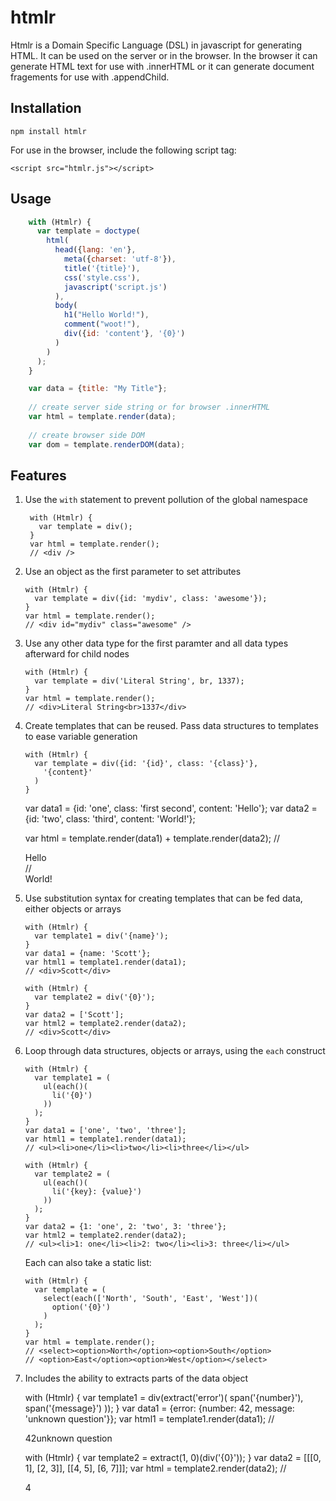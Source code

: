 htmlr
=====

Htmlr is a Domain Specific Language (DSL) in javascript for generating HTML.
It can be used on the server or in the browser.  In the browser it can generate
HTML text for use with .innerHTML or it can generate document fragements for use
with .appendChild.

Installation
------------

    npm install htmlr

For use in the browser, include the following script tag:

    <script src="htmlr.js"></script>

Usage
-----

```javascript
    with (Htmlr) {
      var template = doctype(
        html(
          head({lang: 'en'},
            meta({charset: 'utf-8'}),
            title('{title}'),
            css('style.css'),
            javascript('script.js')
          ),
          body(
            h1("Hello World!"),
            comment("woot!"),
            div({id: 'content'}, '{0}')
          )
        )
      );
    }

    var data = {title: "My Title"};
    
    // create server side string or for browser .innerHTML
    var html = template.render(data);
    
    // create browser side DOM
    var dom = template.renderDOM(data);
```

Features
--------

1.  Use the `with` statement to prevent pollution of the global namespace

         with (Htmlr) {
           var template = div();
         }    
         var html = template.render();
         // <div />

2.  Use an object as the first parameter to set attributes

        with (Htmlr) {
          var template = div({id: 'mydiv', class: 'awesome'});
        }    
        var html = template.render();
        // <div id="mydiv" class="awesome" />

3.  Use any other data type for the first paramter and all data types afterward
    for child nodes
   
        with (Htmlr) {
          var template = div('Literal String', br, 1337);
        }   
        var html = template.render();
        // <div>Literal String<br>1337</div>

4.  Create templates that can be reused.  Pass data structures to templates to
    ease variable generation
   
        with (Htmlr) {
          var template = div({id: '{id}', class: '{class}'},
            '{content}'
          )
        }
    
    var data1 = {id: 'one', class: 'first second', content: 'Hello'};
    var data2 = {id: 'two', class: 'third', content: 'World!'};
    
    var html = template.render(data1) + template.render(data2);
    // <div id="one" class="first second">Hello</div>
    // <div id="two" class="third">World!</div>

4.  Use substitution syntax for creating templates that can be fed data, either
    objects or arrays

        with (Htmlr) {
          var template1 = div('{name}');
        }
        var data1 = {name: 'Scott'};
        var html1 = template1.render(data1);
        // <div>Scott</div>    

        with (Htmlr) {
          var template2 = div('{0}');
        }
        var data2 = ['Scott'];
        var html2 = template2.render(data2);
        // <div>Scott</div>
    
5.  Loop through data structures, objects or arrays, using the `each` construct

        with (Htmlr) {
          var template1 = (
            ul(each()(
              li('{0}')
            ))
          );
        }
        var data1 = ['one', 'two', 'three'];
        var html1 = template1.render(data1);
        // <ul><li>one</li><li>two</li><li>three</li></ul>
        
        with (Htmlr) {
          var template2 = (
            ul(each()(
              li('{key}: {value}')
            ))
          );
        }
        var data2 = {1: 'one', 2: 'two', 3: 'three'};
        var html2 = template2.render(data2);
        // <ul><li>1: one</li><li>2: two</li><li>3: three</li></ul>

    Each can also take a static list:

        with (Htmlr) {
          var template = (
            select(each(['North', 'South', 'East', 'West'])(
              option('{0}')
            )
          );
        }    
        var html = template.render();
        // <select><option>North</option><option>South</option>
        // <option>East</option><option>West</option></select>

6.  Includes the ability to extracts parts of the data object

       with (Htmlr) {
         var template1 = div(extract('error')(
           span('{number}'),
           span('{message}')
         ));
       }
       var data1 = {error: {number: 42, message: 'unknown question'}};
       var html1 = template1.render(data1);
       // <div><span>42</span><span>unknown question</span></div>
       
       with (Htmlr) {
         var template2 = extract(1, 0)(div('{0}'));
       }
       var data2 = [[[0, 1], [2, 3]], [[4, 5], [6, 7]]];
       var html = template2.render(data2);
       // <div>4</div>